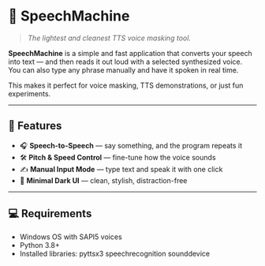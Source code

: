 # 🧠 SpeechMachine

> *The lightest and cleanest TTS voice masking tool.*

**SpeechMachine** is a simple and fast application that converts your speech into text — and then reads it out loud with a selected synthesized voice.  
You can also type any phrase manually and have it spoken in real time.

This makes it perfect for voice masking, TTS demonstrations, or just fun experiments.

---

## 🎯 Features

- 🎧 **Speech-to-Speech** — say something, and the program repeats it
- 🛠 **Pitch & Speed Control** — fine-tune how the voice sounds
- ✍️ **Manual Input Mode** — type text and speak it with one click
- 🌙 **Minimal Dark UI** — clean, stylish, distraction-free

---

## 💻 Requirements

- Windows OS with SAPI5 voices
- Python 3.8+
- Installed libraries: pyttsx3 speechrecognition sounddevice


